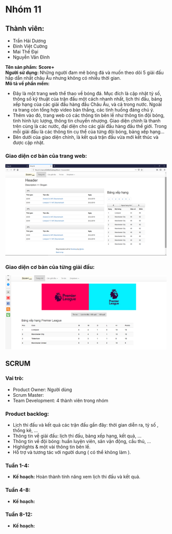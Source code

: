 # Nhóm 11
## Thành viên:
   - Trần Hải Dương
   - Đinh Việt Cường
   - Mai Thế Đại
   - Nguyễn Văn Đình

**Tên sản phẩm:** **Score+**  
**Người sử dụng:** Những người đam mê bóng đá và muốn theo dõi 5 giải đấu hấp dẫn nhất châu Âu nhưng không có nhiều thời gian.  
**Mô tả về phần mềm:**
   - Đây là một trang web thể thao về bóng đá. Mục đích là cập nhật tỷ số, thông số kỹ thuật của trận đấu một cách nhanh nhất, lịch thi đấu, bảng xếp hạng của các giải đấu hàng đầu Châu Âu, và cả trong nước. Ngoài ra trang còn tổng hợp video bàn thắng, các tình huống đáng chú ý.  
   - Thêm vào đó, trang web có các thông tin bên lề như thông tin đội bóng, tình hình lực lượng, thông tin chuyển nhượng. Giao diện chính là thanh trên cùng là các nước, đại diện cho các giải đấu hàng đầu thế giới. Trong mỗi giải đấu là các thông tin cụ thể của từng đội bóng, bảng xếp hạng...  
   - Bên dưới của giao diện chính, là kết quả trận đấu vừa mới kết thúc và được cập nhật.  
###    Giao diện cơ bản của trang web:
![alt](Interface.png)
###    Giao diện cơ bản của từng giải đấu:
![alt](Premier-league.png)
   ## SCRUM
### Vai trò:
-	Product Owner: Người dùng
-	Scrum Master: 
-	Team Development: 4 thành viên trong nhóm
### Product backlog:
-	Lịch thi đấu và kết quả các trận đấu gần đây: thời gian diễn ra, tỷ số , thống kê, …
-	Thông tin về giải đấu: lịch thi đấu, bảng xếp hạng, kết quả, …
-	Thông tin về đội bóng: huấn luyện viên, sân vận động, cầu thủ, …
-	Highlights & một vài thông tin bên lề.
-	Hỗ trợ và tương tác với người dung ( có thể không làm ).
### Tuần 1-4:
-	**Kế hoạch:** Hoàn thành tính năng xem lịch thi đấu và kết quả.
### Tuần 4-8:
-	**Kế hoạch:**
### Tuần 8-12:
-	**Kế hoạch:**



